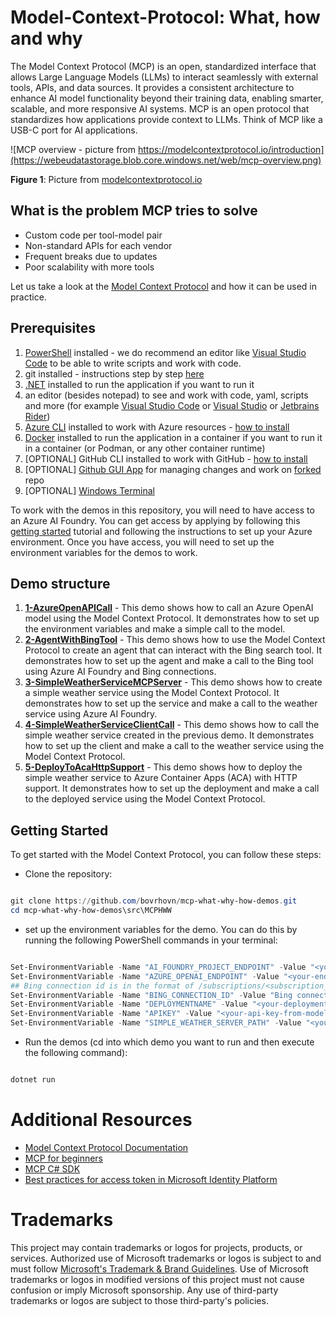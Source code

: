 # Model-Context-Protocol: What, how and why

The Model Context Protocol (MCP) is an open, standardized interface that allows Large Language Models (LLMs) to interact
seamlessly with external tools, APIs, and data sources. It provides a consistent architecture to enhance AI model
functionality beyond their training data, enabling smarter, scalable, and more responsive AI systems.
MCP is an open protocol that standardizes how applications provide context to LLMs. Think of MCP like a USB-C port for
AI applications.

![MCP overview - picture from https://modelcontextprotocol.io/introduction](https://webeudatastorage.blob.core.windows.net/web/mcp-overview.png)

**Figure 1**: Picture from [modelcontextprotocol.io](https://modelcontextprotocol.io/introduction)

## What is the problem MCP tries to solve

- Custom code per tool-model pair
- Non-standard APIs for each vendor
- Frequent breaks due to updates
- Poor scalability with more tools

Let us take a look at the [Model Context Protocol](https://modelcontextprotocol.io/introduction) and how it can be used
in practice.

## Prerequisites

1. [PowerShell](https://learn.microsoft.com/en-us/powershell/scripting/install/installing-powershell-on-windows?view=powershell-7.2)
   installed - we do recommend an editor like [Visual Studio Code](https://code.visualstudio.com) to be able to write
   scripts and work with code.
2. git installed - instructions step by step [here](https://docs.github.com/en/get-started/quickstart/set-up-git)
3. [.NET](https://dot.net) installed to run the application if you want to run it
4. an editor (besides notepad) to see and work with code, yaml, scripts and more (for
   example [Visual Studio Code](https://code.visualstudio.com) or [Visual Studio](https://visualstudio.microsoft.com/)
   or [Jetbrains Rider](https://jetbrains.com/rider))
5. [Azure CLI](https://learn.microsoft.com/en-us/cli/azure/install-azure-cli) installed to work with Azure
   resources - [how to install](https://learn.microsoft.com/en-us/cli/azure/install-azure-cli)
6. [Docker](https://www.docker.com/products/docker-desktop/) installed to run the application in a container
   if you want to run it in a container (or Podman, or any other container runtime)
7. [OPTIONAL] GitHub CLI installed to work with GitHub - [how to install](https://cli.github.com/manual/installation)
8. [OPTIONAL] [Github GUI App](https://desktop.github.com/) for managing changes and work
   on [forked](https://docs.github.com/en/get-started/quickstart/fork-a-repo) repo
9. [OPTIONAL] [Windows Terminal](https://learn.microsoft.com/en-us/windows/terminal/install)

To work with the demos in this repository, you will need to have access to an Azure AI Foundry. You can get access
by applying by following
this [getting started](https://learn.microsoft.com/en-us/azure/ai-foundry/quickstarts/get-started-code?tabs=azure-ai-foundry&pivots=fdp-project)
tutorial and following the instructions to set up your
Azure environment. Once you have access, you will need to set up the environment variables for the demos to work.

## Demo structure

1. [**1-AzureOpenAPICall**](src/MCPHWW/1-AzureOpenApiCall) - This demo shows how to call an Azure OpenAI model using the
   Model Context Protocol. It demonstrates
   how to set up the environment variables and make a simple call to the model.
2. [**2-AgentWithBingTool**](src/MCPHWW/2-AgentWithBingTool) - This demo shows how to use the Model Context
   Protocol to create an agent that can interact with the Bing search tool. It demonstrates how to set up the agent and
   make a call to the Bing tool using Azure AI Foundry and Bing connections.
3. [**3-SimpleWeatherServiceMCPServer**](src/MCPHWW/3-SimpleWeatherMCPServer) - This demo shows how to create a simple weather
   service using the Model Context Protocol. It demonstrates how to set up the service and make a call to the weather
   service using Azure AI Foundry.
4. [**4-SimpleWeatherServiceClientCall**](src/MCPHWW/3-SimpleWeatherClientCall) - This demo shows how to call the
   simple weather service created in the previous demo. It demonstrates how to set up the client and make a call to the
   weather service using the Model Context Protocol.
5. [**5-DeployToAcaHttpSupport**](src/MCPHWW/5-DeployToAcaHttpSupport) - This demo shows how to deploy the simple
   weather service to Azure Container Apps (ACA) with HTTP support. It demonstrates how to set up the deployment and make
   a call to the deployed service using the Model Context Protocol.


## Getting Started

To get started with the Model Context Protocol, you can follow these steps:

- Clone the repository:

``` powershell

git clone https://github.com/bovrhovn/mcp-what-why-how-demos.git
cd mcp-what-why-how-demos\src\MCPHWW

```

- set up the environment variables for the demo. You can do this by running the following PowerShell commands in your
  terminal:

``` powershell

Set-EnvironmentVariable -Name "AI_FOUNDRY_PROJECT_ENDPOINT" -Value "<your-endpoint-to-the-azure-foundry>" -Scope Process
Set-EnvironmentVariable -Name "AZURE_OPENAI_ENDPOINT" -Value "<your-endpoint-to-the-deployed-model>" -Scope Process
## Bing connection id is in the format of /subscriptions/<subscription_id>/resourceGroups/<resource_group_name>/providers/Microsoft.CognitiveServices/accounts/<ai_service_name>/projects/<project_name>/connections/<connection_name>
Set-EnvironmentVariable -Name "BING_CONNECTION_ID" -Value "Bing connection id" -Scope Process
Set-EnvironmentVariable -Name "DEPLOYMENTNAME" -Value "<your-deploymentname>" -Scope Process
Set-EnvironmentVariable -Name "APIKEY" -Value "<your-api-key-from-model-deployed>" -Scope Process
Set-EnvironmentVariable -Name "SIMPLE_WEATHER_SERVER_PATH" -Value "<your csproj file path to simple weather service>" -Scope Process

```

- Run the demos (cd into which demo you want to run and then execute the following command):

``` powershell

dotnet run

``` 

# Additional Resources

- [Model Context Protocol Documentation](https://modelcontextprotocol.io/introduction)
- [MCP for beginners](https://github.com/microsoft/mcp-for-beginners)
- [MCP C# SDK](https://github.com/modelcontextprotocol/csharp-sdk)
- [Best practices for access token in Microsoft Identity Platform](https://learn.microsoft.com/en-us/azure/active-directory/develop/best-practices-access-tokens)

# Trademarks

This project may contain trademarks or logos for projects, products, or services. Authorized use of Microsoft trademarks
or logos is subject to and must
follow [Microsoft's Trademark & Brand Guidelines](https://www.microsoft.com/en-us/legal/intellectualproperty/trademarks?oneroute=true).
Use of Microsoft trademarks or logos in modified versions of this project must not cause confusion or imply Microsoft
sponsorship. Any use of third-party trademarks or logos are subject to those third-party's policies.